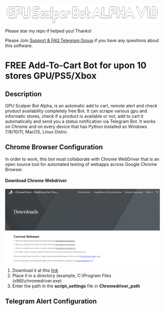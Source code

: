 <img src="Source/GPU_Scalper_Bot_ASCII.png">


Please star my repo if helped you! Thanks!

Please Join [Support & FAQ Telegram Group](https://t.me/HwGroupTech) if you have any questions about this software.

# FREE Add-To-Cart Bot for upon 10 stores GPU/PS5/Xbox

## Description
GPU Scalper Bot Alpha, is an automatic add to cart, remote alert and check product availability completely free Bot. It can scrape various gpu and informatic stores, check if a product is available or not, add to cart it automatically and send you a status notification via Telegram Bot. It works on Chrome and on every device that has Python installed so Windows 7/8/10/11, MacOS, Linux Distro.

## Chrome Browser Configuration
In order to work, this bot must collaborate with Chrome WebDriver that is an open source tool for automated testing of webapps across Google Chrome Browser.
#### Download Chrome Webdriver
<img src="Source/webdriver_download.png">

1. Download it at this [link](https://chromedriver.chromium.org/downloads)
2. Place it in a directory (example, C:\Program Files (x86)\chromedriver.exe)
3. Enter the path in the <b>script_settings</b> file in <b>Chromedriver_path</b>
## Telegram Alert Configuration
